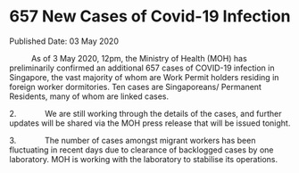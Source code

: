 <html>
    <meta http-equiv="Content-Type" content="text/html; charset=utf-8"/>
    <meta charset="utf-8"/>
    <title> 657 New Cases of Covid-19 Infection </title>
    <body><h1> 657 New Cases of Covid-19 Infection </h1>
    <p>Published Date: 03 May 2020</p> <p>&nbsp; &nbsp; &nbsp; &nbsp; &nbsp; As of 3 May 2020, 12pm, the Ministry of Health (MOH) has preliminarily confirmed an additional 657 cases of COVID-19 infection in Singapore, the vast majority of whom are Work Permit holders residing in foreign worker dormitories. Ten cases are Singaporeans/ Permanent Residents, many of whom are linked cases.</p><p>2.&nbsp;&nbsp;&nbsp;&nbsp;&nbsp;&nbsp;&nbsp;&nbsp;&nbsp;&nbsp;&nbsp;&nbsp; We are still working through the details of the cases, and further updates will be shared via the MOH press release that will be issued tonight.</p><p>3.&nbsp;&nbsp;&nbsp;&nbsp;&nbsp;&nbsp;&nbsp;&nbsp;&nbsp;&nbsp;&nbsp;&nbsp; The number of cases amongst migrant workers has been fluctuating in recent days due to clearance of backlogged cases by one laboratory. MOH is working with the laboratory to stabilise its operations.</p></body>
</html>